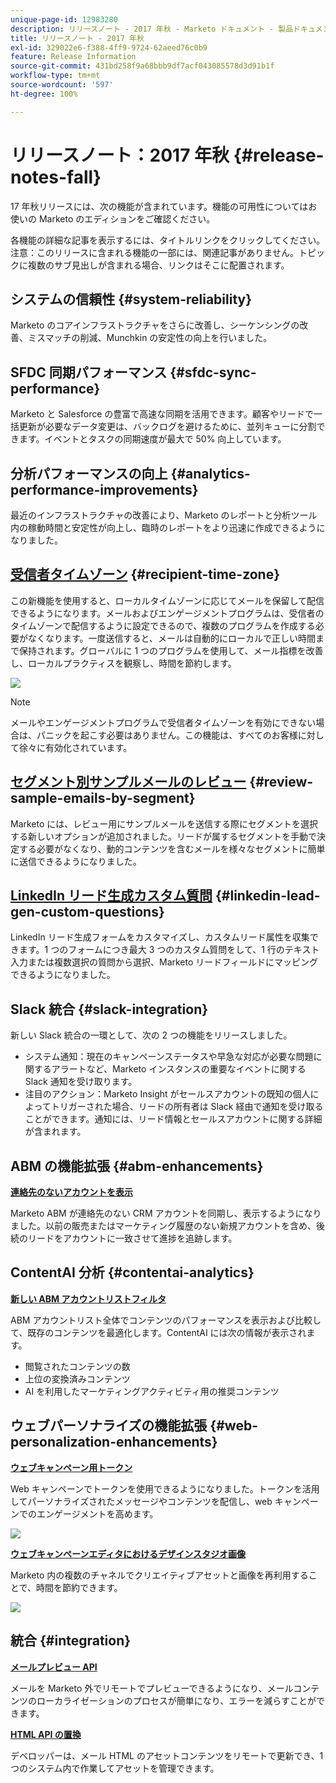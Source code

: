 ```yaml
---
unique-page-id: 12983280
description: リリースノート - 2017 年秋 - Marketo ドキュメント - 製品ドキュメント
title: リリースノート - 2017 年秋
exl-id: 329022e6-f388-4ff9-9724-62aeed76c0b9
feature: Release Information
source-git-commit: 431bd258f9a68bbb9df7acf043085578d3d91b1f
workflow-type: tm+mt
source-wordcount: '597'
ht-degree: 100%

---
```


# リリースノート：2017 年秋 {#release-notes-fall}

17 年秋リリースには、次の機能が含まれています。機能の可用性についてはお使いの Marketo のエディションをご確認ください。

各機能の詳細な記事を表示するには、タイトルリンクをクリックしてください。注意：このリリースに含まれる機能の一部には、関連記事がありません。トピックに複数のサブ見出しが含まれる場合、リンクはそこに配置されます。

## システムの信頼性 {#system-reliability}

Marketo のコアインフラストラクチャをさらに改善し、シーケンシングの改善、ミスマッチの削減、Munchkin の安定性の向上を行いました。

## SFDC 同期パフォーマンス {#sfdc-sync-performance}

Marketo と Salesforce の豊富で高速な同期を活用できます。顧客やリードで一括更新が必要なデータ変更は、バックログを避けるために、並列キューに分割できます。イベントとタスクの同期速度が最大で 50% 向上しています。

## 分析パフォーマンスの向上 {#analytics-performance-improvements}

最近のインフラストラクチャの改善により、Marketo のレポートと分析ツール内の稼動時間と安定性が向上し、臨時のレポートをより迅速に作成できるようになりました。

## [受信者タイムゾーン](/help/marketo/product-docs/email-marketing/email-programs/email-program-actions/scheduling-with-recipient-time-zone/understanding-recipient-time-zone.md) {#recipient-time-zone}

この新機能を使用すると、ローカルタイムゾーンに応じてメールを保留して配信できるようになります。メールおよびエンゲージメントプログラムは、受信者のタイムゾーンで配信するように設定できるので、複数のプログラムを作成する必要がなくなります。一度送信すると、メールは自動的にローカルで正しい時間まで保持されます。グローバルに 1 つのプログラムを使用して、メール指標を改善し、ローカルプラクティスを観察し、時間を節約します。

![](assets/image2017-11-29-8-3a45-3a47.png)

>[!NOTE]
>
>メールやエンゲージメントプログラムで受信者タイムゾーンを有効にできない場合は、パニックを起こす必要はありません。この機能は、すべてのお客様に対して徐々に有効化されています。

## [セグメント別サンプルメールのレビュー](/help/marketo/product-docs/email-marketing/general/creating-an-email/send-a-sample-email.md) {#review-sample-emails-by-segment}

Marketo には、レビュー用にサンプルメールを送信する際にセグメントを選択する新しいオプションが追加されました。リードが属するセグメントを手動で決定する必要がなくなり、動的コンテンツを含むメールを様々なセグメントに簡単に送信できるようになりました。

## [LinkedIn リード生成カスタム質問](/help/marketo/product-docs/demand-generation/social/social-functions/set-up-linkedin-lead-gen-forms.md) {#linkedin-lead-gen-custom-questions}

LinkedIn リード生成フォームをカスタマイズし、カスタムリード属性を収集できます。1 つのフォームにつき最大 3 つのカスタム質問をして、1 行のテキスト入力または複数選択の質問から選択、Marketo リードフィールドにマッピングできるようになりました。

## Slack 統合 {#slack-integration}

新しい Slack 統合の一環として、次の 2 つの機能をリリースしました。

* システム通知：現在のキャンペーンステータスや早急な対応が必要な問題に関するアラートなど、Marketo インスタンスの重要なイベントに関する Slack 通知を受け取ります。
* 注目のアクション：Marketo Insight がセールスアカウントの既知の個人によってトリガーされた場合、リードの所有者は Slack 経由で通知を受け取ることができます。通知には、リード情報とセールスアカウントに関する詳細が含まれます。

## ABM の機能拡張 {#abm-enhancements}

**[連絡先のないアカウントを表示](https://docs.marketo.com/x/fKCt)**

Marketo ABM が連絡先のない CRM アカウントを同期し、表示するようになりました。以前の販売またはマーケティング履歴のない新規アカウントを含め、後続のリードをアカウントに一致させて進捗を追跡します。

## ContentAI 分析 {#contentai-analytics}

**[新しい ABM アカウントリストフィルタ](https://docs.marketo.com/x/1BPG)**

ABM アカウントリスト全体でコンテンツのパフォーマンスを表示および比較して、既存のコンテンツを最適化します。ContentAI には次の情報が表示されます。

* 閲覧されたコンテンツの数
* 上位の変換済みコンテンツ
* AI を利用したマーケティングアクティビティ用の推奨コンテンツ

## ウェブパーソナライズの機能拡張 {#web-personalization-enhancements}

**[ウェブキャンペーン用トークン](/help/marketo/product-docs/web-personalization/working-with-web-campaigns/using-the-web-personalization-rich-text-editor.md)**

Web キャンペーンでトークンを使用できるようになりました。トークンを活用してパーソナライズされたメッセージやコンテンツを配信し、web キャンペーンでのエンゲージメントを高めます。

![](assets/image2017-11-16-11-3a25-3a7.png)

**[ウェブキャンペーンエディタにおけるデザインスタジオ画像](/help/marketo/product-docs/web-personalization/working-with-web-campaigns/using-the-web-personalization-rich-text-editor.md)**

Marketo 内の複数のチャネルでクリエイティブアセットと画像を再利用することで、時間を節約できます。

![](assets/image2017-11-16-11-3a26-3a10.png)

## 統合  {#integration}

**[メールプレビュー API](https://developers.marketo.com/rest-api/assets/emails/)**

メールを Marketo 外でリモートでプレビューできるようになり、メールコンテンツのローカライゼーションのプロセスが簡単になり、エラーを減らすことができます。

**[HTML API の置換](https://developers.marketo.com/rest-api/assets/emails/)**

デベロッパーは、メール HTML のアセットコンテンツをリモートで更新でき、1 つのシステム内で作業してアセットを管理できます。
